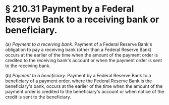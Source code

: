 # § 210.31   Payment by a Federal Reserve Bank to a receiving bank or beneficiary.

(a) *Payment to a receiving bank.* Payment of a Federal Reserve Bank's obligation to pay a receiving bank (other than a Federal Reserve Bank) occurs at the earlier of the time when the amount of the payment order is credited to the receiving bank's account or when the payment order is sent to the receiving bank. 


(b) *Payment to a beneficiary.* Payment by a Federal Reserve Bank to a beneficiary of a payment order, where the Federal Reserve Bank is the beneficiary's bank, occurs at the earlier of the time when the amount of the payment order is credited to the beneficiary's account or when notice of the credit is sent to the beneficiary. 




